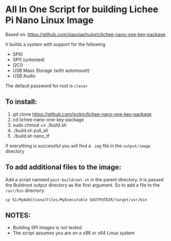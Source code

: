 All In One Script for building Lichee Pi Nano Linux Image
=======================
Based on: https://github.com/xiaoxiaohuixxh/lichee-nano-one-key-package

It builds a system with support for the following
- SPI0
- SPI1 (untested)
- I2C0
- USB Mass Storage (with automount)
- USB Audio

The default password for root is `clever`

## To install:
1. git clone https://github.com/jockm/lichee-nano-one-key-package 
2. cd lichee-nano-one-key-package
3. sudo chmod +x ./build.sh 
4. ./build.sh pull_all
5. ./build.sh nano_tf

If everything is successful you will find a `.img` file in the `output/image` directory

## To add additional files to the image:
Add a script nameed `post-buildroot.sh` in the parent directory.  It is passed the Buildroot output directory as the first argument.  So to add a file to the `/usr/bin` directory:

    cp $1/MyAdditionalFiles/MyExecutable $OUTPUTDIR/target/usr/bin

## NOTES: 
- Building SPI images is not tested 
- The script assumes you are on a x86 or x64 Linux system
